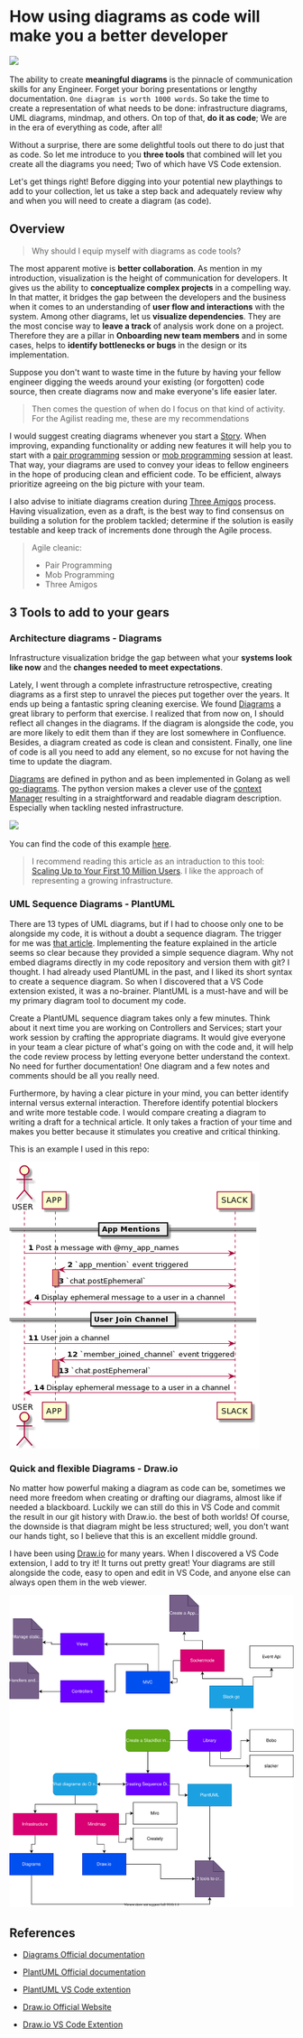 # How using diagrams as code will make you a better developer

<p>
<a href="https://medium.com/geekculture/3-diagram-as-code-tools-that-combined-cover-all-your-needs-8f40f57d5cd8?sk=52fe49e20d7b3a37123d07b29b102696"><img src="https://img.shields.io/badge/medium-%2312100E.svg?&style=for-the-badge&logo=medium&logoColor=white" height=25></a>
</p>

The ability to create **meaningful diagrams** is the pinnacle of communication skills for any Engineer. Forget your boring presentations or lengthy documentation. `One diagram is worth 1000 words`. So take the time to create a representation of what needs to be done: infrastructure diagrams, UML diagrams, mindmap, and others. On top of that, **do it as code**; We are in the era of everything as code, after all! 

Without a surprise, there are some delightful tools out there to do just that as code. So let me introduce to you **three tools** that combined will let you create all the diagrams you need; Two of which have VS Code extension.

Let's get things right! Before digging into your potential new playthings to add to your collection, let us take a step back and adequately review why and when you will need to create a diagram (as code).

## Overview

> Why should I equip myself with diagrams as code tools?

The most apparent motive is **better collaboration**. As mention in my introduction, visualization is the height of communication for developers. It gives us the ability to **conceptualize complex projects** in a compelling way. In that matter, it bridges the gap between the developers and the business when it comes to an understanding of **user flow and interactions** with the system. Among other diagrams, let us **visualize dependencies**. They are the most concise way to **leave a track** of analysis work done on a project. Therefore they are a pillar in **Onboarding new team members** and in some cases, helps to **identify bottlenecks or bugs** in the design or its implementation.

Suppose you don't want to waste time in the future by having your fellow engineer digging the weeds around your existing (or forgotten) code source, then create diagrams now and make everyone's life easier later.

> Then comes the question of when do I focus on that kind of activity. For the Agilist reading me, these are my recommendations

I would suggest creating diagrams whenever you start a [Story](https://www.scrum.org/resources/blog/myth-busting-what-user-story?gclid=CjwKCAjwgZuDBhBTEiwAXNofRDrQA1YuLw-Gk0sJEXWChofJeFQdF4ztUhvXcZpdL5xesqXLm7kNFhoCOjgQAvD_BwE). When improving, expanding functionality or adding new features it will help you to start with a [pair programming](https://www.agilealliance.org/glossary/pairing/) session or [mob programming](https://www.agilealliance.org/glossary/mob-programming/#q=~(infinite~true~filters~(postType~(~'page~'post~'aa_book~'aa_event_session~'aa_experience_report~'aa_glossary~'aa_research_paper~'aa_video)~tags~(~'mob*20programming))~searchTerm~'~sort~false~sortDirection~'asc~page~1)) session at least. That way, your diagrams are used to convey your ideas to fellow engineers in the hope of producing clean and efficient code. To be efficient, always prioritize agreeing on the big picture with your team.

I also advise to initiate diagrams creation during [Three Amigos](https://www.agilealliance.org/glossary/three-amigos/#q=~(infinite~false~filters~(postType~(~'page~'post~'aa_book~'aa_event_session~'aa_experience_report~'aa_glossary~'aa_research_paper~'aa_video)~tags~(~'three*20amigos))~searchTerm~'~sort~false~sortDirection~'asc~page~1)) process. Having visualization, even as a draft, is the best way to find consensus on building a solution for the problem tackled; determine if the solution is easily testable and keep track of increments done through the Agile process.

> Agile cleanic: 
> * Pair Programming
> * Mob Programming 
> * Three Amigos


## 3 Tools to add to your gears

### Architecture diagrams - Diagrams

Infrastructure visualization bridge the gap between what your **systems look like now** and the **changes needed to meet expectations**.

Lately, I went through a complete infrastructure retrospective, creating diagrams as a first step to unravel the pieces put together over the years. It ends up being a fantastic spring cleaning exercise. We found [Diagrams](https://diagrams.mingrammer.com/) a great library to perform that exercise. I realized that from now on, I should reflect all changes in the diagrams. If the diagram is alongside the code, you are more likely to edit them than if they are lost somewhere in Confluence. Besides, a diagram created as code is clean and consistent. Finally, one line of code is all you need to add any element, so no excuse for not having the time to update the diagram.

[Diagrams](https://diagrams.mingrammer.com/) are defined in python and as been implemented in Golang as well [go-diagrams](https://github.com/blushft/go-diagrams). The python version makes a clever use of the [context Manager](https://book.pythontips.com/en/latest/context_managers.html) resulting in a straightforward and readable diagram description. Especially when tackling nested infrastructure.

![](https://raw.githubusercontent.com/xNok/infra-bootstrap-tools/main/diagrams/startup_infra_for_small_self_hosted_project.png)

You can find the code of this example [here](https://github.com/xNok/infra-bootstrap-tools/blob/main/diagrams/base_architecture.py).

>  I recommend reading this article as an intraduction to this tool: [Scaling Up to Your First 10 Million Users](https://shekhargulati.com/2020/04/21/software-architecture-diagrams-as-code/). I like the approach of representing a growing infrastructure.

### UML Sequence Diagrams - PlantUML

There are 13 types of UML diagrams, but if I had to choose only one to be alongside my code, it is without a doubt a sequence diagram. The trigger for me was [that article](https://api.slack.com/tutorials/app-home-with-modal). Implementing the feature explained in the article seems so clear because they provided a simple sequence diagram. Why not embed diagrams directly in my code repository and version them with git? I thought. I had already used PlantUML in the past, and I liked its short syntax to create a sequence diagram. So when I discovered that a VS Code extension existed, it was a no-brainer. PlantUML is a must-have and will be my primary diagram tool to document my code.

Create a PlantUML sequence diagram takes only a few minutes. Think about it next time you are working on Controllers and Services; start your work session by crafting the appropriate diagrams. It would give everyone in your team a clear picture of what's going on with the code and, it will help the code review process by letting everyone better understand the context. No need for further documentation! One diagram and a few notes and comments should be all you really need.

Furthermore, by having a clear picture in your mind, you can better identify internal versus external interaction. Therefore identify potential blockers and write more testable code. I would compare creating a diagram to writing a draft for a technical article. It only takes a fraction of your time and makes you better because it stimulates you creative and critical thinking.

This is an example I used in this repo:

![](../out/controllers/greetingController/greetingController.png)

### Quick and flexible Diagrams - Draw.io

No matter how powerful making a diagram as code can be, sometimes we need more freedom when creating or drafting our diagrams, almost like if needed a blackboard. Luckily we can still do this in VS Code and commit the result in our git history with Draw.io. the best of both worlds! Of course, the downside is that diagram might be less structured; well, you don't want our hands tight, so I believe that this is an excellent middle ground.

I have been using [Draw.io](https://app.diagrams.net/) for many years. When I discovered a VS Code extension, I add to try it! It turns out pretty great! Your diagrams are still alongside the code, easy to open and edit in VS Code, and anyone else can always open them in the web viewer.

![](./assets/mindmap.drawio.svg)


## References

* [Diagrams Official documentation](https://diagrams.mingrammer.com/)

* [PlantUML Official documentation](https://plantuml.com/)
* [PlantUML VS Code extention](https://marketplace.visualstudio.com/items?itemName=jebbs.plantuml)

* [Draw.io Official Website](https://app.diagrams.net/)
* [Draw.io VS Code Extention](https://marketplace.visualstudio.com/items?itemName=hediet.vscode-drawio)